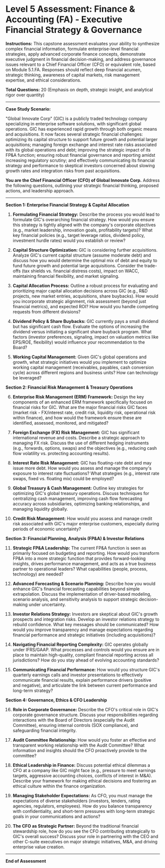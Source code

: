 # Level 5 Assessment: Finance & Accounting (FA) - Executive Financial Strategy & Governance

**Instructions:** This capstone assessment evaluates your ability to synthesize complex financial information, formulate enterprise-level financial strategies, apply advanced corporate finance concepts, demonstrate executive judgment in financial decision-making, and address governance issues relevant to a Chief Financial Officer (CFO) or equivalent role, based on Module 5.1.FA. Responses should reflect deep financial acumen, strategic thinking, awareness of capital markets, risk management expertise, and ethical considerations.

**Total Questions:** 20 (Emphasis on depth, strategic insight, and analytical rigor over quantity)

---

**Case Study Scenario:**

"Global Innovate Corp" (GIC) is a publicly traded technology company specializing in enterprise software solutions, with significant global operations. GIC has experienced rapid growth through both organic means and acquisitions. It now faces several strategic financial challenges: optimizing its capital structure to support future growth and potential larger acquisitions; managing foreign exchange and interest rate risks associated with its global operations and debt; improving the strategic impact of its FP&A function; ensuring robust financial governance and reporting amidst increasing regulatory scrutiny; and effectively communicating its financial strategy and performance to skeptical investors concerned about slowing growth rates and integration risks from past acquisitions.

**You are the Chief Financial Officer (CFO) of Global Innovate Corp.** Address the following questions, outlining your strategic financial thinking, proposed actions, and leadership approach.

---

**Section 1: Enterprise Financial Strategy & Capital Allocation**

1.  **Formulating Financial Strategy:** Describe the process you would lead to formulate GIC's overarching financial strategy. How would you ensure this strategy is tightly aligned with the company's corporate objectives (e.g., market leadership, innovation goals, profitability targets)? What key financial policies (e.g., target leverage ratios, dividend policy, investment hurdle rates) would you establish or review?

2.  **Capital Structure Optimization:** GIC is considering further acquisitions. Analyze GIC's current capital structure (assume moderate debt) and discuss how you would determine the optimal mix of debt and equity to fund future growth and potential large acquisitions. Consider the trade-offs (tax shields vs. financial distress costs), impact on WACC, maintaining financial flexibility, and market signaling.

3.  **Capital Allocation Process:** Outline a robust process for evaluating and prioritizing major capital allocation decisions across GIC (e.g., R&D projects, new market entries, acquisitions, share buybacks). How would you incorporate strategic alignment, risk assessment (beyond just financial metrics), and expected ROI? How would you handle competing requests from different divisions?

4.  **Dividend Policy & Share Buybacks:** GIC currently pays a small dividend but has significant cash flow. Evaluate the options of increasing the dividend versus initiating a significant share buyback program. What factors (investor preferences, signaling, impact on valuation metrics like EPS/ROE, flexibility) would influence your recommendation to the Board?

5.  **Working Capital Management:** Given GIC's global operations and growth, what strategic initiatives would you implement to optimize working capital management (receivables, payables, cash conversion cycle) across different regions and business units? How can technology be leveraged?

**Section 2: Financial Risk Management & Treasury Operations**

6.  **Enterprise Risk Management (ERM) Framework:** Design the key components of an enhanced ERM framework specifically focused on financial risks for GIC. What are the major financial risks GIC faces (market risk - FX/interest rate, credit risk, liquidity risk, operational risk within finance), and how would the framework ensure these are identified, assessed, monitored, and mitigated?

7.  **Foreign Exchange (FX) Risk Management:** GIC has significant international revenue and costs. Describe a strategic approach to managing FX risk. Discuss the use of different hedging instruments (e.g., forwards, options, swaps) and the objectives (e.g., reducing cash flow volatility vs. protecting accounting results).

8.  **Interest Rate Risk Management:** GIC has floating-rate debt and may issue more debt. How would you assess and manage the company's exposure to interest rate fluctuations? What strategies (e.g., interest rate swaps, fixed vs. floating mix) could be employed?

9.  **Global Treasury & Cash Management:** Outline key strategies for optimizing GIC's global treasury operations. Discuss techniques for centralizing cash management, improving cash flow forecasting accuracy across subsidiaries, optimizing banking relationships, and managing liquidity globally.

10. **Credit Risk Management:** How would you assess and manage credit risk associated with GIC's major enterprise customers, especially during periods of economic uncertainty?

**Section 3: Financial Planning, Analysis (FP&A) & Investor Relations**

11. **Strategic FP&A Leadership:** The current FP&A function is seen as primarily focused on budgeting and reporting. How would you transform FP&A into a more strategic function that provides forward-looking insights, drives performance management, and acts as a true business partner to operational leaders? What capabilities (people, process, technology) are needed?

12. **Advanced Forecasting & Scenario Planning:** Describe how you would enhance GIC's financial forecasting capabilities beyond simple extrapolation. Discuss the implementation of driver-based modeling, scenario analysis, and sensitivity analysis to support strategic decision-making under uncertainty.

13. **Investor Relations Strategy:** Investors are skeptical about GIC's growth prospects and integration risks. Develop an investor relations strategy to rebuild confidence. What key messages should be communicated? How would you improve transparency and manage expectations regarding financial performance and strategic initiatives (including acquisitions)?

14. **Navigating Financial Reporting Complexity:** GIC operates globally under IFRS/GAAP. What processes and controls would you ensure are in place to maintain high-quality, compliant financial reporting across all jurisdictions? How do you stay ahead of evolving accounting standards?

15. **Communicating Financial Performance:** How would you structure GIC's quarterly earnings calls and investor presentations to effectively communicate financial results, explain performance drivers (positive and negative), and articulate the link between current performance and long-term strategy?

**Section 4: Governance, Ethics & CFO Leadership**

16. **Role in Corporate Governance:** Describe the CFO's critical role in GIC's corporate governance structure. Discuss your responsibilities regarding interactions with the Board of Directors (especially the Audit Committee), ensuring internal controls (SOX compliance), and safeguarding financial integrity.

17. **Audit Committee Relationship:** How would you foster an effective and transparent working relationship with the Audit Committee? What information and insights should the CFO proactively provide to the committee?

18. **Ethical Leadership in Finance:** Discuss potential ethical dilemmas a CFO at a company like GIC might face (e.g., pressure to meet earnings targets, aggressive accounting choices, conflicts of interest in M&A). Describe your framework for making ethical decisions and fostering an ethical culture within the finance organization.

19. **Managing Stakeholder Expectations:** As CFO, you must manage the expectations of diverse stakeholders (investors, lenders, rating agencies, regulators, employees). How do you balance transparency with confidentiality, and short-term pressures with long-term strategic goals in your communications and actions?

20. **The CFO as Strategic Partner:** Beyond the traditional financial stewardship role, how do you see the CFO contributing strategically to GIC's overall success? Discuss your role in partnering with the CEO and other C-suite executives on major strategic initiatives, M&A, and driving enterprise value creation.

---

**End of Assessment**
